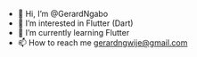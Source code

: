 - 👋 Hi, I’m @GerardNgabo
- 👀 I’m interested in Flutter (Dart)
- 🌱 I’m currently learning Flutter
- 📫 How to reach me gerardngwije@gmail.com

<!---
GerardNgabo/GerardNgabo is a ✨ special ✨ repository because its `README.md` (this file) appears on your GitHub profile.
You can click the Preview link to take a look at your changes.
--->
